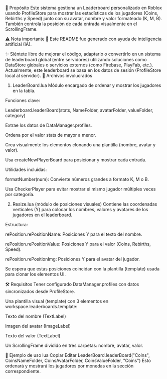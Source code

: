 🎯 Propósito
Este sistema gestiona un Leaderboard personalizado en Roblox usando ProfileStore para mostrar las estadísticas de los jugadores (Coins, Rebirths y Speed) junto con su avatar, nombre y valor formateado (K, M, B). También controla la posición de cada entrada visualmente en el ScrollingFrame.

⚠️ Nota importante
🧠 Este README fue generado con ayuda de inteligencia artificial (IA).

✨ Siéntete libre de mejorar el código, adaptarlo o convertirlo en un sistema de leaderboard global (entre servidores) utilizando soluciones como DataStore globales o servicios externos (como Firebase, PlayFab, etc.). Actualmente, este leaderboard se basa en los datos de sesión (ProfileStore local al servidor).
📁 Archivos involucrados
1. LeaderBoard.lua
Módulo encargado de ordenar y mostrar los jugadores en la tabla.

Funciones clave:

Leaderboard.leaderBoard(stats, NameFolder, avatarFolder, valueFolder, category)

Extrae los datos de DataManager.profiles.

Ordena por el valor stats de mayor a menor.

Crea visualmente los elementos clonando una plantilla (nombre, avatar y valor).

Usa createNewPlayerBoard para posicionar y mostrar cada entrada.

Utilidades incluidas:

formatNumber(num): Convierte números grandes a formato K, M o B.

Usa CheckerPlayer para evitar mostrar el mismo jugador múltiples veces por categoría.

2. Resize.lua (módulo de posiciones visuales)
Contiene las coordenadas verticales (Y) para colocar los nombres, valores y avatares de los jugadores en el leaderboard.

Estructura:

rePosition.rePositionName: Posiciones Y para el texto del nombre.

rePosition.rePositionValue: Posiciones Y para el valor (Coins, Rebirths, Speed).

rePosition.rePositionImg: Posiciones Y para el avatar del jugador.

Se espera que estas posiciones coincidan con la plantilla (template) usada para clonar los elementos UI.

🛠️ Requisitos
Tener configurado DataManager.profiles con datos sincronizados desde ProfileStore.

Una plantilla visual (template) con 3 elementos en workspace.leaderboards.template:

Texto del nombre (TextLabel)

Imagen del avatar (ImageLabel)

Texto del valor (TextLabel)

Un ScrollingFrame dividido en tres carpetas: nombre, avatar, valor.

🧪 Ejemplo de uso
lua
Copiar
Editar
LeaderBoard.leaderBoard("Coins", CoinsNameFolder, CoinsAvatarFolder, CoinsValueFolder, "Coins")
Esto ordenará y mostrará los jugadores por monedas en la sección correspondiente.
